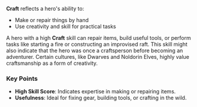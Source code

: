 **Craft** reflects a hero's ability to:

- Make or repair things by hand  
- Use creativity and skill for practical tasks  

A hero with a high **Craft** skill can repair items, build useful tools, or perform tasks like starting a fire or constructing an improvised raft. This skill might also indicate that the hero was once a craftsperson before becoming an adventurer. Certain cultures, like Dwarves and Noldorin Elves, highly value craftsmanship as a form of creativity.

### Key Points
- **High Skill Score**: Indicates expertise in making or repairing items.  
- **Usefulness**: Ideal for fixing gear, building tools, or crafting in the wild.  
